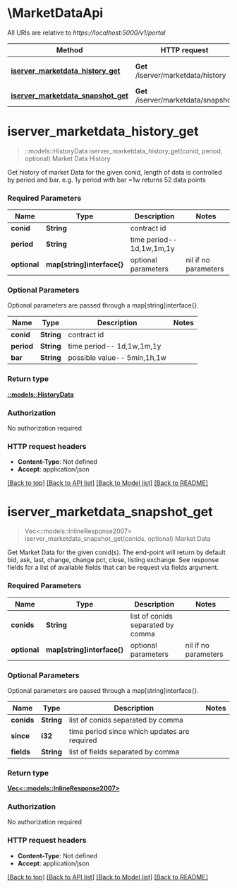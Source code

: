# \MarketDataApi

All URIs are relative to *https://localhost:5000/v1/portal*

Method | HTTP request | Description
------------- | ------------- | -------------
[**iserver_marketdata_history_get**](MarketDataApi.md#iserver_marketdata_history_get) | **Get** /iserver/marketdata/history | Market Data History
[**iserver_marketdata_snapshot_get**](MarketDataApi.md#iserver_marketdata_snapshot_get) | **Get** /iserver/marketdata/snapshot | Market Data


# **iserver_marketdata_history_get**
> ::models::HistoryData iserver_marketdata_history_get(conid, period, optional)
Market Data History

Get history of market Data for the given conid, length of data is controlled by period and bar. e.g. 1y period with bar =1w returns 52 data points

### Required Parameters

Name | Type | Description  | Notes
------------- | ------------- | ------------- | -------------
  **conid** | **String**| contract id | 
  **period** | **String**| time period-- 1d,1w,1m,1y | 
 **optional** | **map[string]interface{}** | optional parameters | nil if no parameters

### Optional Parameters
Optional parameters are passed through a map[string]interface{}.

Name | Type | Description  | Notes
------------- | ------------- | ------------- | -------------
 **conid** | **String**| contract id | 
 **period** | **String**| time period-- 1d,1w,1m,1y | 
 **bar** | **String**| possible value-- 5min,1h,1w | 

### Return type

[**::models::HistoryData**](history-data.md)

### Authorization

No authorization required

### HTTP request headers

 - **Content-Type**: Not defined
 - **Accept**: application/json

[[Back to top]](#) [[Back to API list]](../README.md#documentation-for-api-endpoints) [[Back to Model list]](../README.md#documentation-for-models) [[Back to README]](../README.md)

# **iserver_marketdata_snapshot_get**
> Vec<::models::InlineResponse2007> iserver_marketdata_snapshot_get(conids, optional)
Market Data

Get Market Data for the given conid(s). The end-point will return by default bid, ask, last, change, change pct, close, listing exchange. See response fields for a list of available fields that can be request via fields argument. 

### Required Parameters

Name | Type | Description  | Notes
------------- | ------------- | ------------- | -------------
  **conids** | **String**| list of conids separated by comma | 
 **optional** | **map[string]interface{}** | optional parameters | nil if no parameters

### Optional Parameters
Optional parameters are passed through a map[string]interface{}.

Name | Type | Description  | Notes
------------- | ------------- | ------------- | -------------
 **conids** | **String**| list of conids separated by comma | 
 **since** | **i32**| time period since which updates are required | 
 **fields** | **String**| list of fields separated by comma | 

### Return type

[**Vec<::models::InlineResponse2007>**](inline_response_200_7.md)

### Authorization

No authorization required

### HTTP request headers

 - **Content-Type**: Not defined
 - **Accept**: application/json

[[Back to top]](#) [[Back to API list]](../README.md#documentation-for-api-endpoints) [[Back to Model list]](../README.md#documentation-for-models) [[Back to README]](../README.md)

